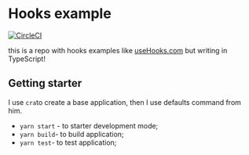 # Hooks example

[![CircleCI](https://circleci.com/gh/leandrino/hooks-example/tree/master.svg?style=svg)](https://circleci.com/gh/leandrino/hooks-example/tree/master)

this is a repo with hooks examples like [useHooks.com](https://usehooks.com) but writing in TypeScript!

## Getting starter

I use `cra`to create a base application, then I use defaults command from him.

- `yarn start` - to starter development mode;
- `yarn build`- to build application;
- `yarn test`- to test application;

